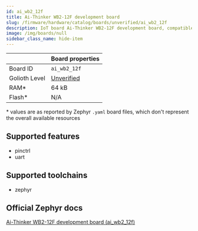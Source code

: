```yaml
---
id: ai_wb2_12f
title: Ai-Thinker WB2-12F development board
slug: /firmware/hardware/catalog/boards/unverified/ai_wb2_12f
description: IoT board Ai-Thinker WB2-12F development board, compatible with Golioth at unverified level.
image: /img/boards/null
sidebar_class_name: hide-item
---
```


[//]: # (This is an auto-generated file, do not edit! Changes to it will be lost upon re-generation)



|                | Board properties     |
| -------------  | -------------------- |
| Board ID       | `ai_wb2_12f` |
| Golioth Level  | [Unverified](/firmware/hardware#unverified-boards) |
| RAM*           | 64 kB |
| Flash*         | N/A |

\* values are as reported by Zephyr `.yaml` board files, which don't represent the overall available resources



## Supported features

* pinctrl
* uart

## Supported toolchains

* zephyr

## Official Zephyr docs

[Ai-Thinker WB2-12F development board (ai_wb2_12f)](https://docs.zephyrproject.org/latest/boards/aithinker/ai_wb2_12f/doc/index.html)
